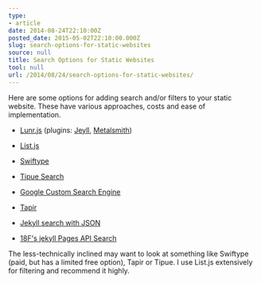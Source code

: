 ```yaml
---
type:
- article
date: 2014-08-24T22:10:00Z
posted_date: 2015-05-02T22:10:00.000Z
slug: search-options-for-static-websites
source: null
title: Search Options for Static Websites
tool: null
url: /2014/08/24/search-options-for-static-websites/
---
```


Here are some options for adding search and/or filters to your static website. These have various approaches, costs and ease of implementation.

- [Lunr.js](http://lunrjs.com/) (plugins: [Jeyll](https://github.com/slashdotdash/jekyll-lunr-js-search), [Metalsmith](https://github.com/CMClay/metalsmith-lunr))
- [List.js](http://listjs.com/)
- [Swiftype](https://swiftype.com/)
- [Tipue Search](http://www.tipue.com/search/)
- [Google Custom Search Engine](https://www.google.com/cse/)
- [Tapir](http://tapirgo.com/)
- [Jekyll search with JSON](http://mathayward.com/jekyll-search/)

- [18F's jekyll Pages API Search](https://github.com/18F/jekyll_pages_api_search)

The less-technically inclined may want to look at something like Swiftype (paid, but has a limited free option), Tapir or Tipue. I use List.js extensively for filtering and recommend it highly.

